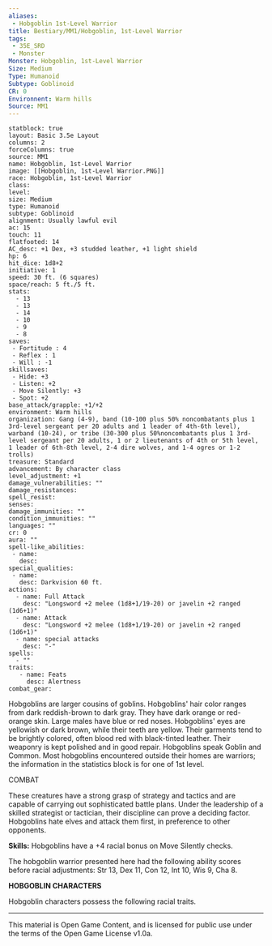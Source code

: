 ```yaml
---
aliases:
 - Hobgoblin 1st-Level Warrior
title: Bestiary/MM1/Hobgoblin, 1st-Level Warrior
tags: 
 - 35E_SRD
 - Monster
Monster: Hobgoblin, 1st-Level Warrior
Size: Medium
Type: Humanoid
Subtype: Goblinoid
CR: 0
Environnent: Warm hills
Source: MM1
---
```


```statblock
statblock: true
layout: Basic 3.5e Layout
columns: 2
forceColumns: true
source: MM1 
name: Hobgoblin, 1st-Level Warrior
image: [[Hobgoblin, 1st-Level Warrior.PNG]]
race: Hobgoblin, 1st-Level Warrior
class: 
level: 
size: Medium
type: Humanoid
subtype: Goblinoid
alignment: Usually lawful evil
ac: 15
touch: 11
flatfooted: 14
AC_desc: +1 Dex, +3 studded leather, +1 light shield
hp: 6
hit_dice: 1d8+2
initiative: 1
speed: 30 ft. (6 squares)
space/reach: 5 ft./5 ft.
stats:
  - 13
  - 13
  - 14
  - 10
  - 9
  - 8
saves:
 - Fortitude : 4
 - Reflex : 1
 - Will : -1
skillsaves:
 - Hide: +3
 - Listen: +2
 - Move Silently: +3
 - Spot: +2
base_attack/grapple: +1/+2
environment: Warm hills
organization: Gang (4-9), band (10-100 plus 50% noncombatants plus 1 3rd-level sergeant per 20 adults and 1 leader of 4th-6th level), warband (10-24), or tribe (30-300 plus 50%noncombatants plus 1 3rd-level sergeant per 20 adults, 1 or 2 lieutenants of 4th or 5th level, 1 leader of 6th-8th level, 2-4 dire wolves, and 1-4 ogres or 1-2 trolls)
treasure: Standard
advancement: By character class
level_adjustment: +1
damage_vulnerabilities: ""
damage_resistances: 
spell_resist: 
senses: 
damage_immunities: ""
condition_immunities: ""
languages: ""
cr: 0
aura: ""
spell-like_abilities:
 - name: 
   desc: 
special_qualities:
 - name:
   desc: Darkvision 60 ft.
actions:
  - name: Full Attack
    desc: "Longsword +2 melee (1d8+1/19-20) or javelin +2 ranged (1d6+1)"
  - name: Attack
    desc: "Longsword +2 melee (1d8+1/19-20) or javelin +2 ranged (1d6+1)"
  - name: special attacks
    desc: "-"
spells:
  - ""
traits:
   - name: Feats
     desc: Alertness
combat_gear:  
```


Hobgoblins are larger cousins of goblins. Hobgoblins' hair color ranges from dark reddish-brown to dark gray. They have dark orange or red-orange skin. Large males have blue or red noses. Hobgoblins' eyes are yellowish or dark brown, while their teeth are yellow. Their garments tend to be brightly colored, often blood red with black-tinted leather. Their weaponry is kept polished and in good repair. Hobgoblins speak Goblin and Common. Most hobgoblins encountered outside their homes are warriors; the information in the statistics block is for one of 1st level.

COMBAT

These creatures have a strong grasp of strategy and tactics and are capable of carrying out sophisticated battle plans. Under the leadership of a skilled strategist or tactician, their discipline can prove a deciding factor. Hobgoblins hate elves and attack them first, in preference to other opponents.


**Skills:** Hobgoblins have a +4 racial bonus on Move Silently checks.

The hobgoblin warrior presented here had the following ability scores before racial adjustments: Str 13, Dex 11, Con 12, Int 10, Wis 9, Cha 8.


**HOBGOBLIN CHARACTERS**


Hobgoblin characters possess the following racial traits.

---

This material is Open Game Content, and is licensed for public use under the terms of the Open Game License v1.0a.
